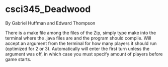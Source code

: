 # csci345_Deadwood
By Gabriel Huffman and Edward Thompson

There is a make file among the files of the Zip, simply type make into the terminal where the .java files are and the program should compile. Will accept an argument from the terminal for how many players it should run (optimized for 2 or 3). Automatically will enter the first turn unless the argument was off, in which case you must specify amount of players before game starts.
